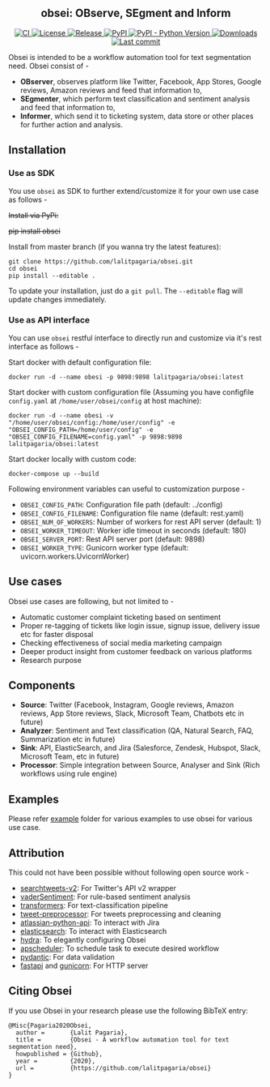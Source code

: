 <h2 align="center">
    obsei: OBserve, SEgment and Inform
</h2>

<p align="center">
    <a href="https://github.com/lalitpagaria/obsei/actions">
        <img alt="CI" src="https://github.com/lalitpagaria/obsei/workflows/CI/badge.svg?branch=master">
    </a>
    <a href="https://github.com/lalitpagaria/obsei/blob/master/LICENSE">
        <img alt="License" src="https://img.shields.io/github/license/lalitpagaria/obsei?color=blue">
    </a>
    <a href="https://github.com/lalitpagaria/obsei/releases">
        <img alt="Release" src="https://img.shields.io/github/v/release/lalitpagaria/obsei?include_prereleases">
    </a>
    <a href="https://pypi.org/project/obsei/">
        <img src="https://img.shields.io/pypi/v/obsei" alt="PyPI" />
    </a>
    <a href="#">
        <img src="https://img.shields.io/pypi/lalitpagaria/obsei" alt="PyPI - Python Version" />
    </a>
    <a href="https://pepy.tech/project/obsei?versions=0.0.*">
        <img src="https://pepy.tech/badge/obsei/month" alt="Downloads" />
    </a>
    <a href="https://github.com/lalitpagaria/obsei/commits/master">
        <img alt="Last commit" src="https://img.shields.io/github/last-commit/lalitpagaria/obsei">
    </a>
</p>

Obsei is intended to be a workflow automation tool for text segmentation need. Obsei consist of -
 - **OBserver**, observes platform like Twitter, Facebook, App Stores, Google reviews, Amazon reviews and feed that information to,
 - **SEgmenter**, which perform text classification and sentiment analysis and feed that information to,
 - **Informer**, which send it to ticketing system, data store or other places for further action and analysis.

## Installation

### Use as SDK
You use `obsei` as SDK to further extend/customize it for your own use case as follows -

~~Install via PyPi:~~

~~pip install obsei~~

Install from master branch (if you wanna try the latest features):

    git clone https://github.com/lalitpagaria/obsei.git
    cd obsei
    pip install --editable .

To update your installation, just do a `git pull`. The `--editable` flag
will update changes immediately.

### Use as API interface
You can use `obsei` restful interface to directly run and customize via it's rest interface as follows -

Start docker with default configuration file:

    docker run -d --name obesi -p 9898:9898 lalitpagaria/obsei:latest

Start docker with custom configuration file (Assuming you have configfile `config.yaml` at `/home/user/obsei/config` at host machine):

    docker run -d --name obesi -v "/home/user/obsei/config:/home/user/config" -e "OBSEI_CONFIG_PATH=/home/user/config" -e "OBSEI_CONFIG_FILENAME=config.yaml" -p 9898:9898 lalitpagaria/obsei:latest

Start docker locally with custom code:

    docker-compose up --build

Following environment variables can useful to customization purpose -
- `OBSEI_CONFIG_PATH`: Configuration file path (default: ../config)
- `OBSEI_CONFIG_FILENAME`: Configuration file name (default: rest.yaml)
- `OBSEI_NUM_OF_WORKERS`: Number of workers for rest API server (default: 1)
- `OBSEI_WORKER_TIMEOUT`: Worker idle timeout in seconds (default: 180)
- `OBSEI_SERVER_PORT`: Rest API server port (default: 9898)
- `OBSEI_WORKER_TYPE`: Gunicorn worker type (default: uvicorn.workers.UvicornWorker)

## Use cases
Obsei use cases are following, but not limited to -
- Automatic customer complaint ticketing based on sentiment
- Proper re-tagging of tickets like login issue, signup issue, delivery issue etc for faster disposal
- Checking effectiveness of social media marketing campaign
- Deeper product insight from customer feedback on various platforms
- Research purpose

## Components

- **Source**: Twitter (Facebook, Instagram, Google reviews, Amazon reviews, App Store reviews, Slack, Microsoft Team, Chatbots etc in future)
- **Analyzer**: Sentiment and Text classification (QA, Natural Search, FAQ, Summarization etc in future)
- **Sink**: API, ElasticSearch, and Jira (Salesforce, Zendesk, Hubspot, Slack, Microsoft Team, etc in future)
- **Processor**: Simple integration between Source, Analyser and Sink (Rich workflows using rule engine)

## Examples
Please refer [example](https://github.com/lalitpagaria/obsei/tree/master/example) folder for various examples to use obsei for various use case.

## Attribution
This could not have been possible without following open source work -
- [searchtweets-v2](https://github.com/twitterdev/search-tweets-python): For Twitter's API v2 wrapper
- [vaderSentiment](https://github.com/cjhutto/vaderSentiment): For rule-based sentiment analysis
- [transformers](https://github.com/huggingface/transformers): For text-classification pipeline
- [tweet-preprocessor](https://github.com/s/preprocessor): For tweets preprocessing and cleaning
- [atlassian-python-api](https://github.com/atlassian-api/atlassian-python-api): To interact with Jira
- [elasticsearch](https://github.com/elastic/elasticsearch-py): To interact with Elasticsearch
- [hydra](https://github.com/facebookresearch/hydra.git): To elegantly configuring Obsei
- [apscheduler](https://github.com/agronholm/apscheduler): To schedule task to execute desired workflow
- [pydantic](https://github.com/samuelcolvin/pydantic): For data validation
- [fastapi](https://fastapi.tiangolo.com/) and [gunicorn](https://gunicorn.org/): For HTTP server

## Citing Obsei
If you use Obsei in your research please use the following BibTeX entry:
```text
@Misc{Pagaria2020Obsei,
  author =       {Lalit Pagaria},
  title =        {Obsei - A workflow automation tool for text segmentation need},
  howpublished = {Github},
  year =         {2020},
  url =          {https://github.com/lalitpagaria/obsei}
}
```
